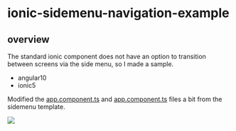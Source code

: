 # ionic-sidemenu-navigation-example

## overview
The standard ionic component does not have an option to transition between screens via the side menu, so I made a sample.

- angular10
- ionic5

Modified the [app.component.ts](src/app/app.component.ts) and [app.component.ts](src/app/app.component.html) files a bit from the sidemenu template.

<img src="https://user-images.githubusercontent.com/4780752/102151874-2e338e00-3eb7-11eb-800b-702e3bd30b7d.gif" />
